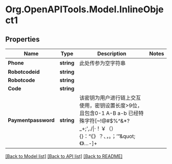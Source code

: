 
# Org.OpenAPITools.Model.InlineObject1

## Properties

Name | Type | Description | Notes
------------ | ------------- | ------------- | -------------
**Phone** | **string** | 此处传参为空字符串 | 
**Robotcodeid** | **string** |  | 
**Robotcode** | **string** |  | 
**Code** | **string** |  | 
**Paymentpassword** | **string** | 该密钥为用户进行链上交互使用，密钥设置长度&gt;9位，且包含0-1 A-B a-b 已经特殊字符[~!@#$%^&amp;*?_+;&#39;,./\\|·！￥（）{}：“《》？、，。；’”\&quot;《》…-]+ | 

[[Back to Model list]](../README.md#documentation-for-models)
[[Back to API list]](../README.md#documentation-for-api-endpoints)
[[Back to README]](../README.md)

